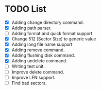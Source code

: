 TODO List
===========

- [x] Adding change directory command.
- [x] Adding path parser.
- [ ] Adding format and quick format support
- [x] Change 512 (Sector Size) to generic value
- [x] Adding long file name support
- [x] Adding remove command.
- [x] Adding flushing disk command.
- [x] Adding undelete command.
- [ ] Writing test unit.
- [ ] Improve delete command.
- [ ] Improve LFN support.
- [ ] Find bad sectors.
